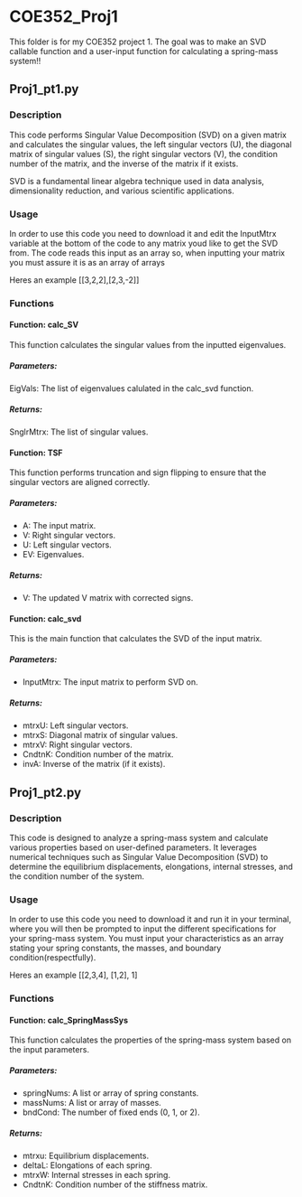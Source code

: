 # COE352_Proj1
This folder is for my COE352 project 1. The goal was to make an SVD callable function and a user-input function for calculating a spring-mass system!!

## Proj1_pt1.py

### Description <a name="description"></a>
This code performs Singular Value Decomposition (SVD) on a given matrix and calculates the singular values, the left singular vectors (U), the diagonal matrix of singular values (S), the right singular vectors (V), the condition number of the matrix, and the inverse of the matrix if it exists. 
<p>
SVD is a fundamental linear algebra technique used in data analysis, dimensionality reduction, and various scientific applications.

### Usage <a name="usage"></a>
In order to use this code you need to download it and edit the InputMtrx variable at the bottom of the code to any matrix youd like to get the SVD from. The code reads this input as an array so, when inputting your matrix you must assure it is as an array of arrays 
<p>
Heres an example [[3,2,2],[2,3,-2]]
    
### Functions <a name="functions"></a>

#### Function: calc_SV <a name="function-calc_sv"></a>
This function calculates the singular values from the inputted eigenvalues.

##### Parameters:
EigVals: The list of eigenvalues calulated in the calc_svd function.

##### Returns:
SnglrMtrx: The list of singular values.

#### Function: TSF <a name="function-tsf"></a>
This function performs truncation and sign flipping to ensure that the singular vectors are aligned correctly.

##### Parameters:
* A: The input matrix.
* V: Right singular vectors.
* U: Left singular vectors.
* EV: Eigenvalues.

##### Returns:
* V: The updated V matrix with corrected signs.

#### Function: calc_svd <a name="function-calc_svd"></a>
This is the main function that calculates the SVD of the input matrix.

##### Parameters:
* InputMtrx: The input matrix to perform SVD on.

##### Returns:
* mtrxU: Left singular vectors.
* mtrxS: Diagonal matrix of singular values.
* mtrxV: Right singular vectors.
* CndtnK: Condition number of the matrix.
* invA: Inverse of the matrix (if it exists).

## Proj1_pt2.py

### Description <a name="description"></a>
This code is designed to analyze a spring-mass system and calculate various properties based on user-defined parameters. It leverages numerical techniques such as Singular Value Decomposition (SVD) to determine the equilibrium displacements, elongations, internal stresses, and the condition number of the system.

### Usage <a name="usage"></a>
In order to use this code you need to download it and run it in your terminal, where you will then be prompted to input the different specifications for your spring-mass system. You must input your characteristics as an array stating your spring constants, the masses, and boundary condition(respectfully).
<p>
Heres an example [[2,3,4], [1,2], 1]
    
### Functions <a name="functions"></a>

#### Function: calc_SpringMassSys <a name="function-calc_springmasssys"></a>
This function calculates the properties of the spring-mass system based on the input parameters.

##### Parameters:
* springNums: A list or array of spring constants.
* massNums: A list or array of masses.
* bndCond: The number of fixed ends (0, 1, or 2).

##### Returns:
* mtrxu: Equilibrium displacements.
* deltaL: Elongations of each spring.
* mtrxW: Internal stresses in each spring.
* CndtnK: Condition number of the stiffness matrix.
